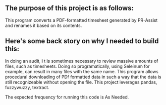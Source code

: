 ## The purpose of this project is as follows:
This program converts a PDF-formatted timesheet generated by PR-Assist and renames it based on its contents.
## Here's some back story on why I needed to build this:
In doing an audit, i t is sometimes necessary to review massive amounts of files, such as timesheets. Doing so programatically, using Seleinum for example, can result in many files with the same name. This program allows procedural downloading of PDf formatted data in such a way that the data is still recognizeable without opening the file. 
This project leverages pandas, fuzzywuzzy, textract.


The expected frequency for running this code is As Needed.